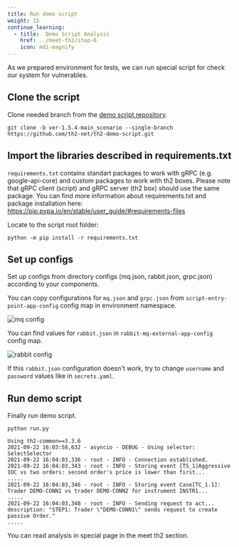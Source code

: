 ```yaml
---
title: Run demo script
weight: 15
continue_learning:
  - title:  Demo Script Analysis
    href: ../meet-th2/step-6
    icon: mdi-magnify
---
```


As we prepared environment for tests, we can run special script for check our system for vulnerables.

<!--more-->

## Clone the script

Clone needed branch from the [demo script repository](https://github.com/th2-net/th2-demo-script).  

```shell
git clone -b ver-1.5.4-main_scenario --single-branch https://github.com/th2-net/th2-demo-script.git
```

## Import the libraries described in requirements.txt

`requirements.txt` contains standart packages to work with gRPC (e.g. google-api-core) and custom packages to work
with th2 boxes. Please note that gRPC client (script) and gRPC server (th2 box) should use the same package.
You can find more information about requirements.txt and package installation
here: https://pip.pypa.io/en/stable/user_guide/#requirements-files

Locate to the script root folder:

```shell
python -m pip install -r requirements.txt
```

## Set up configs

Set up configs from directory configs (mq.json, rabbit.json, grpc.json) according to your components.

You can copy configurations for `mq.json` and `grpc.json` from `script-entry-point-app-config` config map in environment namespace. 

![mq config](/img/getting-started/demo-script/db-mq.png)


You can find values for `rabbit.json` in `rabbit-mq-external-app-config` config map.

![rabbit config](/img/getting-started/demo-script/db-rabbitmq.png)


<notice note >

If this `rabbit.json` configuration doesn't work, try to change `username`
and `password` values like in `secrets.yaml`.

</notice >

## Run demo script

Finally run demo script.

```shell
python run.py
```

```shell[Output]
Using th2-common==3.3.6
2021-09-22 16:03:58,632 - asyncio - DEBUG - Using selector: SelectSelector
2021-09-22 16:04:03,336 - root - INFO - Connection established.
2021-09-22 16:04:03,343 - root - INFO - Storing event [TS_1]Aggressive IOC vs two orders: second order's price is lower than first...
.....
2021-09-22 16:04:03,346 - root - INFO - Storing event Case[TC_1.1]: Trader DEMO-CONN1 vs trader DEMO-CONN2 for instrument INSTR1...
.....
2021-09-22 16:04:03,348 - root - INFO - Sending request to act...
description: "STEP1: Trader \"DEMO-CONN1\" sends request to create passive Order."
.....
```

You can read analysis in special page in the meet th2 section. 
